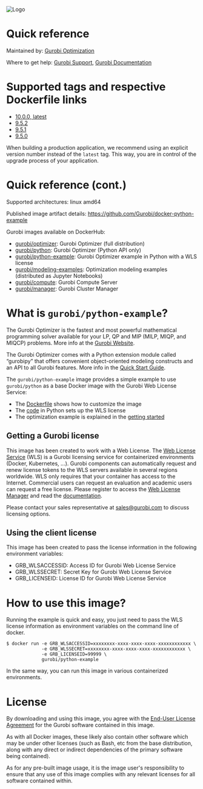 ![Logo](https://cdn.gurobi.com/wp-content/uploads/GurobiLogo_Black.svg "Gurobi Optimization")
# Quick reference
Maintained by: [Gurobi Optimization](https://www.gurobi.com)

Where to get help: [Gurobi Support](https://www.gurobi.com/support/), [Gurobi Documentation](https://www.gurobi.com/documentation/)

# Supported tags and respective Dockerfile links

* [10.0.0, latest](https://github.com/Gurobi/docker-python-example/blob/master/10.0.0/Dockerfile)
* [9.5.2](https://github.com/Gurobi/docker-python-example/blob/master/9.5.2/Dockerfile)
* [9.5.1](https://github.com/Gurobi/docker-python-example/blob/master/9.5.1/Dockerfile)
* [9.5.0](https://github.com/Gurobi/docker-python-example/blob/master/9.5.0/Dockerfile)


When building a production application, we recommend using an explicit version number instead of the `latest` tag.
This way, you are in control of the upgrade process of your application.

# Quick reference (cont.)

Supported architectures: linux amd64

Published image artifact details: https://github.com/Gurobi/docker-python-example

Gurobi images available on DockerHub:
- [gurobi/optimizer](https://hub.docker.com/r/gurobi/optimizer): Gurobi Optimizer (full distribution)
- [gurobi/python](https://hub.docker.com/r/gurobi/python): Gurobi Optimizer (Python API only)
- [gurobi/python-example](https://hub.docker.com/r/gurobi/python-example): Gurobi Optimizer example in Python with a WLS license
- [gurobi/modeling-examples](https://hub.docker.com/r/gurobi/modeling-examples): Optimization modeling examples (distributed as Jupyter Notebooks)
- [gurobi/compute](https://hub.docker.com/r/gurobi/compute): Gurobi Compute Server
- [gurobi/manager](https://hub.docker.com/r/gurobi/manager): Gurobi Cluster Manager

# What is `gurobi/python-example`?
The Gurobi Optimizer is the fastest and most powerful mathematical programming solver available 
for your LP, QP and MIP (MILP, MIQP, and MIQCP) problems. 
More info at the [Gurobi Website](https://www.gurobi.com/products/gurobi-optimizer/).

The Gurobi Optimizer comes with a Python extension module called “gurobipy” that offers convenient 
object-oriented modeling constructs and an API to all Gurobi features. 
More info in the [Quick Start Guide](https://www.gurobi.com/documentation/current/quickstart_windows/cs_python.html).

The `gurobi/python-example` image provides a simple example to use `gurobi/python` as a base Docker image with the 
Gurobi Web License Service:
- The [Dockerfile](https://github.com/Gurobi/docker-python-example/blob/master/10.0.0/Dockerfile) shows how to customize the image
- The [code](https://github.com/Gurobi/docker-python-example/blob/master/10.0.0/matrix1.py) in Python sets up the WLS license 
- The optimization example is explained in the [getting started](https://www.gurobi.com/documentation/9.0/quickstart_linux/py_simple_python_example.html)


## Getting a Gurobi license

This image has been created to work with a Web License. The [Web License Service](https://www.gurobi.com/web-license-service/) (WLS) is a Gurobi licensing service 
  for containerized environments (Docker, Kubernetes, ...). Gurobi components can automatically request and renew license tokens to 
  the WLS servers available in several regions worldwide. WLS only requires that your container has access to the 
  Internet. Commercial users can request an evaluation and academic users can request a free license.
  Please register to access the [Web License Manager](https://license.gurobi.com) and read the
  [documentation](https://license.gurobi.com/manager/doc/overview).

Please contact your sales representative at [sales@gurobi.com](mailto:sales@gurobi.com) to discuss licensing options. 

## Using the client license

This image has been created to pass the license information in the following environment variables:
* GRB_WLSACCESSID: Access ID for Gurobi Web License Service
* GRB_WLSSECRET: Secret Key for Gurobi Web License Service
* GRB_LICENSEID: License ID for Gurobi Web License Service

# How to use this image?

Running the example is quick and easy, you just need to pass the WLS license information as 
environment variables on the command line of docker.

```console
$ docker run -e GRB_WLSACCESSID=xxxxxxxx-xxxx-xxxx-xxxx-xxxxxxxxxxxx \
             -e GRB_WLSSECRET=xxxxxxxx-xxxx-xxxx-xxxx-xxxxxxxxxxxx \
             -e GRB_LICENSEID=99999 \
             gurobi/python-example
```

In the same way, you can run this image in various containerized environments.

# License

By downloading and using this image, you agree with the 
[End-User License Agreement](https://www.gurobi.com/EULA) for the Gurobi software contained in this image.

As with all Docker images, these likely also contain other software which may be under other 
licenses (such as Bash, etc from the base distribution, along with any direct or indirect 
dependencies of the primary software being contained).

As for any pre-built image usage, it is the image user's responsibility to ensure that any use 
of this image complies with any relevant licenses for all software contained within.
